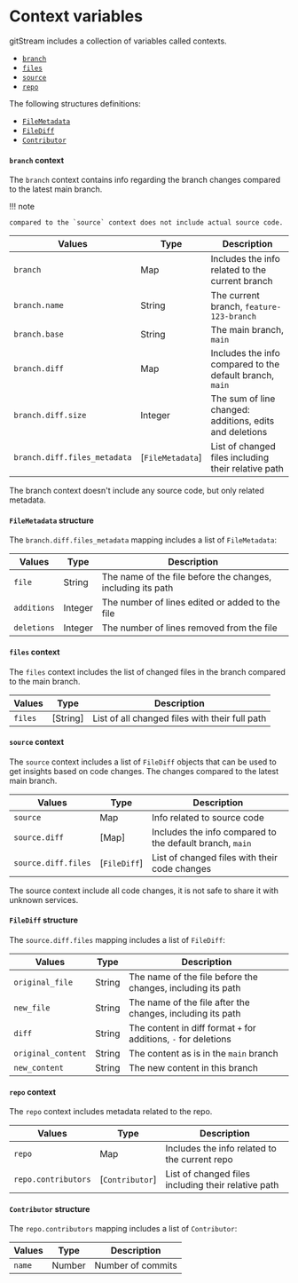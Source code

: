 # Context variables

gitStream includes a collection of variables called contexts. 

- [`branch`](#branch-context)
- [`files`](#files-context)
- [`source`](#source-context)
- [`repo`](#repo-context)

The following structures definitions:

- [`FileMetadata`](#file-metadata-structure)
- [`FileDiff`](#file-diff-structure)
- [`Contributor`](#contributor-structure)

#### `branch` context

The `branch` context contains info regarding the branch changes compared to the latest main branch. 

!!! note  

    compared to the `source` context does not include actual source code.

| Values               | Type      | Description                                              |
|----------------------|-----------|--------------------------------------------------------- |
| `branch`             | Map       | Includes the info related to the current branch          |
| `branch.name`        | String    | The current branch, `feature-123-branch`                 |
| `branch.base`        | String    | The main branch, `main`                 |
| `branch.diff`        | Map       | Includes the info compared to the default branch, `main` |
| `branch.diff.size`   | Integer   | The sum of line changed: additions, edits and deletions   |
| `branch.diff.files_metadata`  | [`FileMetadata`]  | List of changed files including their relative path      |

The branch context doesn't include any source code, but only related metadata.

#### `FileMetadata` structure

The `branch.diff.files_metadata` mapping includes a list of `FileMetadata`:

| Values          | Type      | Description                                                     |
| ----------------|-----------|---------------------------------------------------------------- |
| `file` | String    | The name of the file before the changes, including its path     |
| `additions` | Integer   | The number of lines edited or added to the file  |
| `deletions` | Integer   | The number of lines removed from the file      |

#### `files` context

The `files` context includes the list of changed files in the branch compared to the main branch.

| Values  | Type      | Description                                |
|---------|-----------|------------------------ |
| `files` | [String]  | List of all changed files with their full path |

#### `source` context

The `source` context includes a list of `FileDiff` objects that can be used to get insights based on code changes. The changes compared to the latest main branch. 

| Values              | Type  | Description                                        |
|---------------------|-------|--------------------------------------------------- |
| `source`          | Map   | Info related to source code           |
| `source.diff`     | [Map] | Includes the info compared to the default branch, `main` |
| `source.diff.files` | [`FileDiff`] | List of changed files with their code changes |

The source context include all code changes, it is not safe to share it with unknown services.

#### `FileDiff` structure

The `source.diff.files` mapping includes a list of `FileDiff`:

| Values          | Type      | Description                                          |
| ----------------|-----------|----------------------------------------------------- |
| `original_file` | String    | The name of the file before the changes, including its path |
| `new_file`      | String    | The name of the file after the changes, including its path |
| `diff`          | String    | The content in diff format `+` for additions, `-` for deletions |
| `original_content` | String    | The content as is in the `main` branch     |
| `new_content`      | String    | The new content in this branch     |

#### `repo` context

The `repo` context includes metadata related to the repo.

| Values             | Type      | Description                                              |
|--------------------|-----------|-------------------------------------------------|
| `repo`             | Map       | Includes the info related to the current repo   |
| `repo.contributors`  | [`Contributor`]  | List of changed files including their relative path |

#### `Contributor` structure

The `repo.contributors` mapping includes a list of `Contributor`:

| Values          | Type      | Description                                         |
| ----------------|-----------|---------------------------------------------------- |
| `name` | Number    | Number of commits     |

